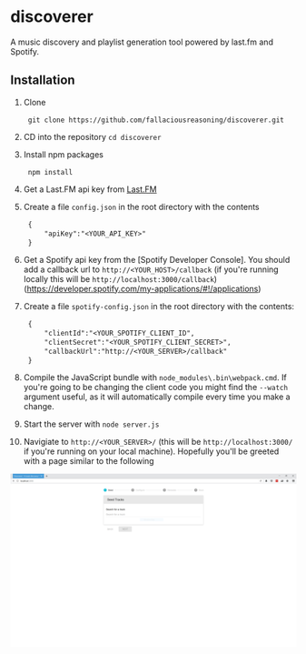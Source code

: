 # discoverer

A music discovery and playlist generation tool powered by last.fm and Spotify.

## Installation

1. Clone

        git clone https://github.com/fallaciousreasoning/discoverer.git
2. CD into the repository `cd discoverer`
3. Install npm packages

        npm install
4. Get a Last.FM api key from [Last.FM](https://www.last.fm/api/account/create)
5. Create a file `config.json` in the root directory with the contents

        {
            "apiKey":"<YOUR_API_KEY>"
        }

6. Get a Spotify api key from the [Spotify Developer Console]. You should add a callback url to `http://<YOUR_HOST>/callback` (if you're running locally this will be `http://localhost:3000/callback`) (https://developer.spotify.com/my-applications/#!/applications)
7. Create a file `spotify-config.json` in the root directory with the contents:

        {
            "clientId":"<YOUR_SPOTIFY_CLIENT_ID",
            "clientSecret":"<YOUR_SPOTIFY_CLIENT_SECRET>",
            "callbackUrl":"http://<YOUR_SERVER>/callback"
        }
8. Compile the JavaScript bundle with `node_modules\.bin\webpack.cmd`. If you're going to be changing the client code you might find the `--watch` argument useful, as it will automatically compile every time you make a change.
9. Start the server with `node server.js`
10. Navigiate to `http://<YOUR_SERVER>/` (this will be `http://localhost:3000/` if you're running on your local machine). Hopefully you'll be greeted with a page similar to the following

![alt text](/readme_files/landing.PNG "Landing Page")